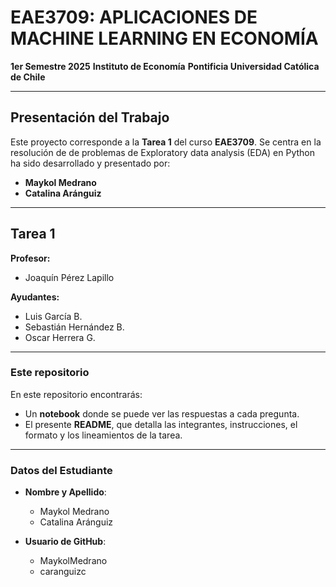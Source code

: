 # EAE3709: APLICACIONES DE MACHINE LEARNING EN ECONOMÍA
**1er Semestre 2025**
**Instituto de Economía**
**Pontificia Universidad Católica de Chile**

---

## Presentación del Trabajo

Este proyecto corresponde a la **Tarea 1** del curso **EAE3709**. Se centra en la resolución de de problemas de Exploratory data analysis (EDA) en Python ha sido desarrollado y presentado por:

- **Maykol Medrano**
- **Catalina Aránguiz**

---

## Tarea 1

**Profesor:**
- Joaquín Pérez Lapillo

**Ayudantes:**
- Luis García B.
- Sebastián Hernández B.
- Oscar Herrera G.

---

### Este repositorio

En este repositorio encontrarás:
- Un **notebook** donde se puede ver las respuestas a cada pregunta.
- El presente **README**, que detalla las integrantes, instrucciones, el formato y los lineamientos de la tarea.

---

### Datos del Estudiante

- **Nombre y Apellido**:
  - Maykol Medrano
  - Catalina Aránguiz

- **Usuario de GitHub**:
  - MaykolMedrano
  - caranguizc

